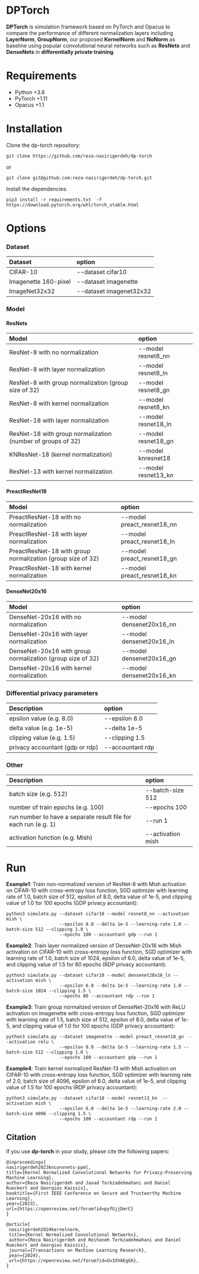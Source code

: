 # DPTorch
**DPTorch** is simulation framework based on PyTorch and Opacus to compare the performance of different normalization layers including **LayerNorm**, **GroupNorm**, our proposed **KernelNorm** and **NoNorm** as baseline 
using  popular convolutional neural networks such as **ResNets** and **DenseNets** in **differentially private training**.


# Requirements
- Python +3.8
- PyTorch +1.11
- Opacus +1.1

# Installation
Clone the dp-torch repository:
```
git clone https://github.com/reza-nasirigerdeh/dp-torch
```
or 
```
git clone git@github.com:reza-nasirigerdeh/dp-torch.git
```

Install the dependencies:
```
pip3 install -r requirements.txt  -f https://download.pytorch.org/whl/torch_stable.html
```

# Options
### Dataset
| Dataset              | option                 |
|:---------------------|:-----------------------|
| CIFAR-10             | --dataset cifar10      |
| Imagenette 160-pixel | --dataset imagenette   |
| ImageNet32x32        | --dataset imagenet32x32|






### Model

#### ResNets
| Model                                                       | option              |
|:------------------------------------------------------------|:--------------------|
| ResNet-8 with no normalization                              | --model resnet8_nn  |
| ResNet-8 with layer normalization                           | --model resnet8_ln  |
| ResNet-8 with group normalization (group size of 32)        | --model resnet8_gn  |
| ResNet-8 with kernel normalization                          | --model resnet8_kn  |
| ResNet-18 with layer normalization                          | --model resnet18_ln |
| ResNet-18 with group normalization (number of groups of 32) | --model resnet18_gn |
| KNResNet-18  (kernel normalization)                         | --model knresnet18  |
| ResNet-13 with kernel normalization                         | --model resnet13_kn |

#### PreactResNet18
| Model                                                       | option                     |
|:------------------------------------------------------------|:---------------------------|
| PreactResNet-18 with no normalization                       | --model preact_resnet18_nn |
| PreactResNet-18 with layer normalization                    | --model preact_resnet18_ln |
| PreactResNet-18 with group normalization (group size of 32) | --model preact_resnet18_gn |        
| PreactResNet-18 with kernel normalization                   | --model preact_resnet18_kn |

#### DenseNet20x16
| Model                                                      | option                   |
|:-----------------------------------------------------------|:-------------------------|
| DenseNet-20x16 with no normalization                       | --model densenet20x16_nn |
| DenseNet-20x16 with layer normalization                    | --model densenet20x16_ln |
| DenseNet-20x16 with group normalization (group size of 32) | --model densenet20x16_gn |
| DenseNet-20x16 with kernel normalization                   | --model densenet20x16_kn |


### Differential privacy parameters
| Description                     | option           |
|:--------------------------------|:-----------------|
| epsilon value (e.g. 8.0)        | --epsilon 8.0    |
| delta value (e.g. 1e-5)         | --delta 1e-5     |
| clipping value (e.g. 1.5)       | --clipping 1.5   |
| privacy accountant (gdp or rdp) | --accountant rdp |


### Other
| Description                                                     | option            |
|:----------------------------------------------------------------|:------------------|
| batch size (e.g. 512)                                           | --batch-size 512  |
| number of train epochs (e.g. 100)                               | --epochs 100      |
| run number to have a separate result file for each run (e.g. 1) | --run 1           |
| activation function (e.g. Mish)                                 | --activation mish |

# Run
**Example1**: Train non-normalized version of ResNet-8 with Mish activation on CIFAR-10 with cross-entropy loss function, SGD optimizer with learning rate of 1.0, 
batch size of 512, epsilon of 8.0, delta value of 1e-5, and clipping value of 1.0 for 100 epochs (GDP privacy accountant):

```
python3 simulate.py --dataset cifar10 --model resnet8_nn --activation mish \
                    --epsilon 8.0 --delta 1e-5 --learning-rate 1.0 --batch-size 512 --clipping 1.0 \
                    --epochs 100 --accountant gdp --run 1
```

**Example2**: Train layer normalized version of DenseNet-20x16 with Mish activation on CIFAR-10 with cross-entropy loss function, SGD optimizer with learning rate of 1.0, 
batch size of 1024, epsilon of 6.0, delta value of 1e-5, and clipping value of 1.5 for 80 epochs (RDP privacy accountant):

```
python3 simulate.py --dataset cifar10 --model densenet20x16_ln --activation mish \
                    --epsilon 6.0 --delta 1e-5 --learning-rate 1.0 --batch-size 1024 --clipping 1.5 \
                    --epochs 80 --accountant rdp --run 1
```

**Example3**: Train group normalized version of DenseNet-20x16 with ReLU activation on Imagenette with cross-entropy loss function, SGD optimizer with learning rate of 1.5, 
batch size of 512, epsilon of 8.0, delta value of 1e-5, and clipping value of 1.0 for 100 epochs (GDP privacy accountant):

```
python3 simulate.py --dataset imagenette --model preact_resnet18_gn  --activation relu \
                    --epsilon 8.0 --delta 1e-5 --learning-rate 1.5 --batch-size 512 --clipping 1.0 \
                    --epochs 100 --accountant gdp --run 1
```

**Example4**: Train kernel normalized ResNet-13 with Mish activation on CIFAR-10 with cross-entropy loss function, SGD optimizer with learning rate of 2.0, 
batch size of 4096, epsilon of 6.0, delta value of 1e-5, and clipping value of 1.5 for 100 epochs (RDP privacy accountant):

```
python3 simulate.py --dataset cifar10 --model resnet13_kn  --activation mish \
                    --epsilon 6.0 --delta 1e-5 --learning-rate 2.0 --batch-size 4096 --clipping 1.5 \
                    --epochs 100 --accountant rdp --run 1
```

## Citation
If you use **dp-torch** in your study, please cite the following papers: <br />
   ```
@inproceedings{
nasirigerdeh2023knconvnets-ppml,
title={Kernel Normalized Convolutional Networks for Privacy-Preserving Machine Learning},
author={Reza Nasirigerdeh and Javad Torkzadehmahani and Daniel Rueckert and Georgios Kaissis},
booktitle={First IEEE Conference on Secure and Trustworthy Machine Learning},
year={2023},
url={https://openreview.net/forum?id=pyfGjjDmrC}
}

@article{
    nasirigerdeh2024kernelnorm,
    title={Kernel Normalized Convolutional Networks},
    author={Reza Nasirigerdeh and Reihaneh Torkzadehmahani and Daniel Rueckert and Georgios Kaissis},
    journal={Transactions on Machine Learning Research},
    year={2024},
    url={https://openreview.net/forum?id=Uv3XVAEgG6},
}
   ```